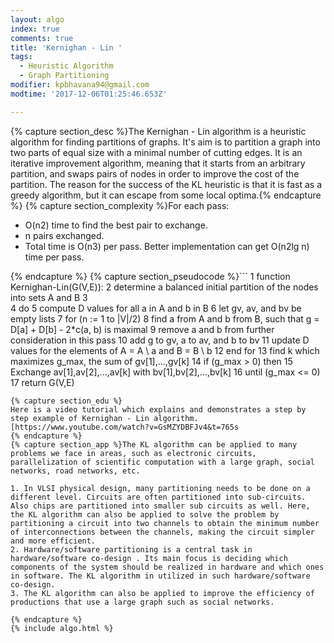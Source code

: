 ```yaml
---
layout: algo
index: true
comments: true
title: 'Kernighan - Lin '
tags:
  - Heuristic Algorithm
  - Graph Partitioning
modifier: kpbhavana94@gmail.com
modtime: '2017-12-06T01:25:46.653Z'

---
```

{% capture section_desc %}The Kernighan - Lin algorithm is a heuristic algorithm for finding partitions of graphs. It's aim is to partition a graph into two parts of equal size with a minimal number of cutting edges. It is an iterative improvement algorithm, meaning that it starts from an arbitrary partition, and swaps pairs of nodes in order to improve the cost of the partition. The reason for the success of the KL heuristic is that it is fast as a greedy algorithm, but it can escape from some local optima.{% endcapture %}
{% capture section_complexity %}For each pass:
* O(n2) time to find the best pair to exchange.
* n pairs exchanged.
* Total time is O(n3) per pass.
Better implementation can get O(n2lg n) time per pass.


{% endcapture %}
{% capture section_pseudocode %}```
1  function Kernighan-Lin(G(V,E)):
2      determine a balanced initial partition of the nodes into sets A and B
3      
4      do
5         compute D values for all a in A and b in B
6         let gv, av, and bv be empty lists
7         for (n := 1 to |V|/2)
8            find a from A and b from B, such that g = D[a] + D[b] - 2*c(a, b) is maximal
9            remove a and b from further consideration in this pass
10           add g to gv, a to av, and b to bv
11           update D values for the elements of A = A \ a and B = B \ b
12        end for
13        find k which maximizes g_max, the sum of gv[1],...,gv[k]
14        if (g_max > 0) then
15           Exchange av[1],av[2],...,av[k] with bv[1],bv[2],...,bv[k]
16     until (g_max <= 0)
17  return G(V,E)
```{% endcapture %}
{% capture section_edu %}
Here is a video tutorial which explains and demonstrates a step by step example of Kernighan - Lin algorithm.
[https://www.youtube.com/watch?v=GsMZYDBFJv4&t=765s
{% endcapture %}
{% capture section_app %}The KL algorithm can be applied to many problems we face in areas, such as electronic circuits, parallelization of scientific computation with a large graph, social networks, road networks, etc. 

1. In VLSI physical design, many partitioning needs to be done on a different level. Circuits are often partitioned into sub-circuits. Also chips are partitioned into smaller sub circuits as well. Here, the KL algorithm can also be applied to solve the problem by partitioning a circuit into two channels to obtain the minimum number of interconnections between the channels, making the circuit simpler and more efficient. 
2. Hardware/software partitioning is a central task in hardware/software co-design . Its main focus is deciding which components of the system should be realized in hardware and which ones in software. The KL algorithm in utilized in such hardware/software co-design.
3. The KL algorithm can also be applied to improve the efficiency of productions that use a large graph such as social networks.
 
{% endcapture %}
{% include algo.html %}